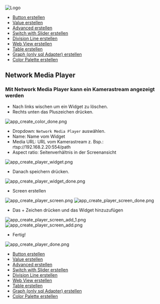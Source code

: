 ![Logo](../../admin/hiob.png)

-   [Button erstellen](button.md)
-   [Value erstellen](value.md)
-   [Advanced erstellen](advanced.md)
-   [Switch with Slider erstellen](switch_w_slider.md)
-   [Division Line erstellen](division.md)
-   [Web View erstellen](webview.md)
-   [Table erstellen](table.md)
-   [Graph (only sql Adapter) erstellen](graph.md)
-   [Color Palette erstellen](color.md)

## Network Media Player

### Mit Network Media Player kann ein Kamerastream angezeigt werden

- Nach links wischen um ein Widget zu löschen.
- Rechts unten das Pluszeichen drücken.

![app_create_color_done.png](img/app_create_color_done.png)


- Dropdown: `Network Media Player` auswählen.
- Name: Name vom Widget
- Media URL: URL vom Kamerastream z. Bsp.: rtsp://192.168.2.20:554/path
- Aspect ratio: Seitenverhältnis in der Screenansicht

![app_create_player_widget.png](img/app_create_player_widget.png)

- Danach speichern drücken.

![app_create_player_widget_done.png](img/app_create_player_widget_done.png)

- Screen erstellen

![app_create_player_screen.png](img/app_create_player_screen.png)
![app_create_player_screen_done.png](img/app_create_player_screen_done.png)

- Das + Zeichen drücken und das Widget hinzuzufügen

![app_create_player_screen_add_1.png](img/app_create_player_screen_add_1.png)
![app_create_player_screen_add.png](img/app_create_player_screen_add.png)

- Fertig!

![app_create_player_done.png](img/app_create_player_done.png)

-   [Button erstellen](button.md)
-   [Value erstellen](value.md)
-   [Advanced erstellen](advanced.md)
-   [Switch with Slider erstellen](switch_w_slider.md)
-   [Division Line erstellen](division.md)
-   [Web View erstellen](webview.md)
-   [Table erstellen](table.md)
-   [Graph (only sql Adapter) erstellen](graph.md)
-   [Color Palette erstellen](color.md)